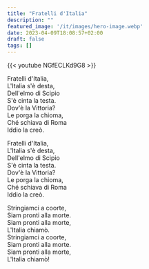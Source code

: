 ```yaml
---
title: "Fratelli d'Italia"
description: ""
featured_image: '/it/images/hero-image.webp'
date: 2023-04-09T18:08:57+02:00
draft: false
tags: []
---
```


{{< youtube NGfECLKd9G8 >}}

Fratelli d'Italia,  
L'Italia s'è desta,  
Dell'elmo di Scipio  
S'è cinta la testa.  
Dov'è la Vittoria?  
Le porga la chioma,  
Ché schiava di Roma  
Iddio la creò.

Fratelli d'Italia,  
L'Italia s'è desta,  
Dell'elmo di Scipio  
S'è cinta la testa.  
Dov'è la Vittoria?  
Le porga la chioma,  
Ché schiava di Roma  
Iddio la creò.

Stringiamci a coorte,  
Siam pronti alla morte.  
Siam pronti alla morte,  
L'Italia chiamò.  
Stringiamci a coorte,  
Siam pronti alla morte.  
Siam pronti alla morte,  
L'Italia chiamò!
